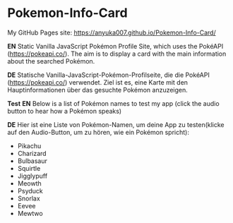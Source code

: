 # Pokemon-Info-Card

My GitHub Pages site: https://anyuka007.github.io/Pokemon-Info-Card/

**EN** Static Vanilla JavaScript Pokémon Profile Site, which uses the PokéAPI (https://pokeapi.co/). The aim is to display a card with the main information about the searched Pokémon.

**DE** Statische Vanilla-JavaScript-Pokémon-Profilseite, die die PokéAPI (https://pokeapi.co/) verwendet. Ziel ist es, eine Karte mit den Hauptinformationen über das gesuchte Pokémon anzuzeigen.


**Test** 
**EN** Below is a list of Pokémon names to test my app (click the audio button to hear how a Pokémon speaks)

**DE** Hier ist eine Liste von Pokémon-Namen, um deine App zu testen(klicke auf den Audio-Button, um zu hören, wie ein Pokémon spricht):

- Pikachu
- Charizard
- Bulbasaur
- Squirtle
- Jigglypuff
- Meowth
- Psyduck
- Snorlax
- Eevee
- Mewtwo